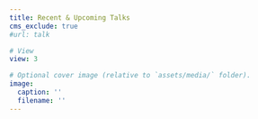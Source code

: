 ```yaml
---
title: Recent & Upcoming Talks
cms_exclude: true
#url: talk

# View
view: 3

# Optional cover image (relative to `assets/media/` folder).
image:
  caption: ''
  filename: ''
---
```


